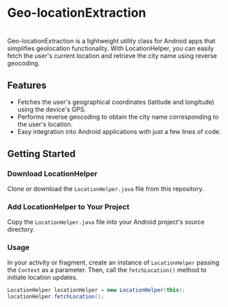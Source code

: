 # Geo-locationExtraction
# 

Geo-locationExtraction is a lightweight utility class for Android apps that simplifies geolocation functionality. With LocationHelper, you can easily fetch the user's current location and retrieve the city name using reverse geocoding.

## Features

- Fetches the user's geographical coordinates (latitude and longitude) using the device's GPS.
- Performs reverse geocoding to obtain the city name corresponding to the user's location.
- Easy integration into Android applications with just a few lines of code.

## Getting Started

### Download LocationHelper

Clone or download the `LocationHelper.java` file from this repository.

### Add LocationHelper to Your Project

Copy the `LocationHelper.java` file into your Android project's source directory.

### Usage

In your activity or fragment, create an instance of `LocationHelper` passing the `Context` as a parameter. Then, call the `fetchLocation()` method to initiate location updates.

```java
LocationHelper locationHelper = new LocationHelper(this);
locationHelper.fetchLocation();
